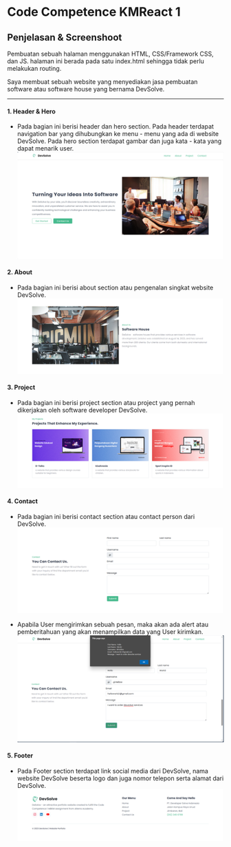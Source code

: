 # Code Competence KMReact 1

## Penjelasan & Screenshoot

Pembuatan sebuah halaman menggunakan HTML, CSS/Framework CSS, dan JS. halaman ini berada pada satu index.html sehingga tidak perlu melakukan routing. <br>

Saya membuat sebuah website yang menyediakan jasa pembuatan software atau software house yang bernama DevSolve.

---

#### 1. Header & Hero

- Pada bagian ini berisi header dan hero section. Pada header terdapat navigation bar yang dihubungkan ke menu - menu yang ada di website DevSolve. Pada hero section terdapat gambar dan juga kata - kata yang dapat menarik user.
  ![Navigation & Hero](./screenshoot/navigation-and-hero.png)

#### 2. About

- Pada bagian ini berisi about section atau pengenalan singkat website DevSolve.
  ![About](./screenshoot/about.png)

#### 3. Project

- Pada bagian ini berisi project section atau project yang pernah dikerjakan oleh software developer DevSolve.
  ![Project](./screenshoot/project.png)

#### 4. Contact

- Pada bagian ini berisi contact section atau contact person dari DevSolve.
  ![Contact](./screenshoot/contact.png)

- Apabila User mengirimkan sebuah pesan, maka akan ada alert atau pemberitahuan yang akan menampilkan data yang User kirimkan.
  ![Alert Contact](./screenshoot/alert-contact.png)

#### 5. Footer

- Pada Footer section terdapat link social media dari DevSolve, nama website DevSolve beserta logo dan juga nomor telepon serta alamat dari DevSolve.
  ![Read](./screenshoot/footer.png)
